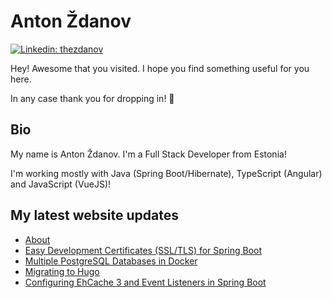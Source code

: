 # Anton Ždanov

[![Linkedin: thezdanov](https://img.shields.io/badge/-Anton%20Ždanov-blue?style=flat-square&logo=Linkedin&logoColor=white&link=https://www.linkedin.com/in/thezdanov/)](https://www.linkedin.com/in/thezdanov/)

Hey! Awesome that you visited. I hope you find something useful for you here.

In any case thank you for dropping in! 🙂

## Bio

My name is Anton Ždanov. I'm a Full Stack Developer from Estonia!

I'm working mostly with Java (Spring Boot/Hibernate), TypeScript (Angular) and JavaScript (VueJS)!

## My latest website updates
<!-- BLOG-POST-LIST:START -->
- [About](https://azdanov.dev/about/)
- [Easy Development Certificates &lpar;SSL/TLS&rpar; for Spring Boot](https://azdanov.dev/posts/2021/05/easy-development-certificates-ssl/tls-for-spring-boot/)
- [Multiple PostgreSQL Databases in Docker](https://azdanov.dev/posts/2021/05/multiple-postgresql-databases-in-docker/)
- [Migrating to Hugo](https://azdanov.dev/posts/2021/05/migrating-to-hugo/)
- [Configuring EhCache 3 and Event Listeners in Spring Boot](https://azdanov.dev/posts/2020/09/configuring-ehcache-3-and-event-listeners-in-spring-boot/)
<!-- BLOG-POST-LIST:END -->

